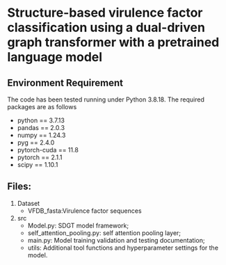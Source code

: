 # Structure-based virulence factor classification using a dual-driven graph transformer with a pretrained language model


## Environment Requirement
The code has been tested running under Python 3.8.18. The required packages are as follows
* python == 3.7.13
* pandas == 2.0.3
* numpy == 1.24.3
* pyg == 2.4.0
* pytorch-cuda == 11.8
* pytorch == 2.1.1
* scipy == 1.10.1


## Files:
1. Dataset
   - VFDB_fasta:Virulence factor sequences
2. src
   + Model.py: SDGT model framework;
   + self_attention_pooling.py: self attention pooling layer;
   + main.py: Model training validation and testing documentation;
   + utils: Additional tool functions and hyperparameter settings for the model.

